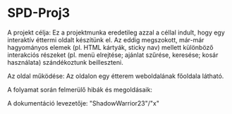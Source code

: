 # SPD-Proj3

A projekt célja:
Ez a projektmunka eredetileg azzal a céllal indult, hogy egy interaktív éttermi oldalt készítünk el. Az eddig megszokott, már-már hagyományos elemek (pl. HTML kártyák, sticky nav) mellett különböző interakciós részeket (pl. menü elrejtése; ajánlat szűrése, keresése; kosár használata) szándékoztunk beilleszteni.

Az oldal működése:
Az oldalon egy étterem weboldalának főoldala látható. 

A folyamat során felmerülő hibák és megoldásaik:


A dokumentáció levezetője: "ShadowWarrior23"/"x"